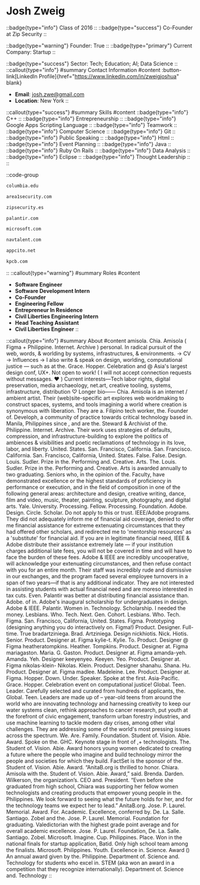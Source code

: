 # Josh Zweig
::badge{type="info"}
Class of 2016
::
::badge{type="success"}
Co-Founder at Zip Security
::

::badge{type="warning"}
Founder: True
::
::badge{type="primary"}
Current Company: Startup
::

::badge{type="success"}
Sector: Tech; Education; AI; Data Science
::
::callout{type="info"}
#summary
Contact Information
#content
:button-link[LinkedIn Profile]{href="https://www.linkedin.com/in/zweigjoshua" blank}
- **Email**: josh.zwe@gmail.com
- **Location**: New York
::

::callout{type="success"}
#summary
Skills
#content
::badge{type="info"}
C++
::
::badge{type="info"}
Entrepreneurship
::
::badge{type="info"}
Google Apps Scripting Language
::
::badge{type="info"}
Teamwork
::
::badge{type="info"}
Computer Science
::
::badge{type="info"}
Git
::
::badge{type="info"}
Public Speaking
::
::badge{type="info"}
Html
::
::badge{type="info"}
Event Planning
::
::badge{type="info"}
Java
::
::badge{type="info"}
Ruby On Rails
::
::badge{type="info"}
Data Analysis
::
::badge{type="info"}
Eclipse
::
::badge{type="info"}
Thought Leadership
::
::

::code-group
```bash [Columbia University]
columbia.edu
```
```bash [Area 1 Security]
area1security.com
```
```bash [Zip Security]
zipsecurity.es
```
```bash [Palantir Technologies]
palantir.com
```
```bash [Microsoft]
microsoft.com
```
```bash [Nav Talent]
navtalent.com
```
```bash [Stealth Mode Startup Company]
appcito.net
```
```bash [Kleiner Perkins Caufield & Byers]
kpcb.com
```
::
::callout{type="warning"}
#summary
Roles
#content
- **Software Engineer**
- **Software Development Intern**
- **Co-Founder**
- **Engineering Fellow**
- **Entrepreneur In Residence**
- **Civil Liberties Engineering Intern**
- **Head Teaching Assistant**
- **Civil Liberties Engineer**
::

::callout{type="info"}
#summary
About
#content
amisola. Chia. Amisola ( Figma + Philippine. Internet. Archive ) personal. In radical pursuit of the web, words, & worlding by systems, infrastructures, & environments. → CV → Influences → I also write & speak on design, worlding, computational justice — such as at the. Grace. Hopper. Celebration and @ Asia's largest design conf, UX+. Not open to work! ( I will not accept connection requests without messages. ♥️ ) Current interests—Tech labor rights, digital preservation, media archaeology, net.art, creative tooling, systems, infrastructure, distribution ♡ Longer bio—— Chia. Amisola is an internet / ambient artist. Their (web)site-specific art explores web worldmaking to construct spaces, systems, and tools imagining a world where creation is synonymous with liberation. They are a. Filipino tech worker, the. Founder of. Developh, a community of practice towards critical technology based in. Manila, Philippines since , and are the. Steward & Archivist of the. Philippine. Internet. Archive. Their work uses strategies of defaults, compression, and infrastructure-building to explore the politics of ambiences & visibilities and poetic reclamations of technology in its love, labor, and liberty. United. States. San. Francisco, California. San. Francisco. California. San. Francisco, California, United. States. False. False. Design. Louis. Sudler. Prize in the. Performing and. Creative. Arts. The. Louis. Sudler. Prize in the. Performing and. Creative. Arts is awarded annually to two graduating. Seniors who, in the opinion of the. Faculty, have demonstrated excellence or the highest standards of proficiency in performance or execution, and in the field of composition in one of the following general areas: architecture and design, creative writing, dance, film and video, music, theater, painting, sculpture, photography, and digital arts. Yale. University. Processing. Fellow. Processing. Foundation. Adobe. Design. Circle. Scholar. Do not apply to this or trust. IEEE/Adobe programs. They did not adequately inform me of financial aid coverage, denied to offer me financial assistance for extreme extenuating circumstances that they had offered other scholars, and redirected me to 'mentorship resources' as a 'substitute' for financial aid. If you are in legitimate financial need, IEEE & Adobe distribute their assistance extremely late — if your institution charges additional late fees, you will not be covered in time and will have to face the burden of these fees. Adobe & IEEE are incredibly uncooperative, will acknowledge your extenuating circumstances, and then refuse contact with you for an entire month. Their staff was incredibly rude and dismissive in our exchanges, and the program faced several employee turnovers in a span of two years—if that is any additional indicator. They are not interested in assisting students with actual financial need and are moreso interested in tax cuts. Even. Palantir was better at distributing financial assistance than. Adobe. of in. Adobe's inaugural scholarship for undergraduates in design. Adobe & IEEE. Palantir. Women in. Technology. Scholarship. I needed the money. Lesbians. Who. Tech. Next. Gen. Cohort. Lesbians. Who. Tech. Figma. San. Francisco, California, United. States. Figma. Prototyping (designing anything you do interactively on. Figma!) Product. Designer. Full-time. True bradartziniega. Brad. Artziniega. Design nickhiotis. Nick. Hiotis. Senior. Product. Designer at. Figma kylie-t. Kylie. To. Product. Designer @ Figma heatheratompkins. Heather. Tompkins. Product. Designer at. Figma mariagaston. Maria. G. Gaston. Product. Designer at. Figma amanda-yeh. Amanda. Yeh. Designer keeyenyeo. Keeyen. Yeo. Product. Designer at. Figma nikolas-klein- Nikolas. Klein. Product. Designer shanahu. Shana. Hu. Product. Designer at. Figma madlee. Madeleine. Lee. Product. Designer at. Figma. Hopper. Down. Under. Speaker. Spoke at the first. Asia-Pacific. Grace. Hopper. Celebration event on computational justice! Global. Teen. Leader. Carefully selected and curated from hundreds of applicants, the. Global. Teen. Leaders are made up of – year-old teens from around the world who are innovating technology and harnessing creativity to keep our water systems clean, rethink approaches to cancer research, put youth at the forefront of civic engagement, transform urban forestry industries, and use machine learning to tackle modern day crises, among other vital challenges. They are addressing some of the world's most pressing issues across the spectrum. We. Are. Family. Foundation. Student of. Vision. Abie. Award. Spoke on the. GHC. Keynote stage in front of ,+ technologists. The. Student of. Vision. Abie. Award honors young women dedicated to creating a future where the people who imagine and build technology mirror the people and societies for which they build. FactSet is the sponsor of the. Student of. Vision. Abie. Award. “AnitaB.org is thrilled to honor. Chiara. Amisola with the. Student of. Vision. Abie. Award,” said. Brenda. Darden. Wilkerson, the organization’s. CEO and. President. “Even before she graduated from high school, Chiara was supporting her fellow women technologists and creating products that empower young people in the. Philippines. We look forward to seeing what the future holds for her, and for the technology teams we expect her to lead.” AnitaB.org. Jose. P. Laurel. Memorial. Award. For. Academic. Excellence, conferred by. De. La. Salle. Santiago. Zobel and the. Jose. P. Laurel. Memorial. Foundation for graduating. Valedictorian with the highest grade point average and for overall academic excellence. Jose. P. Laurel. Foundation, De. La. Salle. Santiago. Zobel. Microsoft. Imagine. Cup. Philippines. Place. Won in the national finals for startup application, Batid. Only high school team among the finalists. Microsoft. Philippines. Youth. Excellence in. Science. Award () An annual award given by the. Philippine. Department of. Science and. Technology for students who excel in. STEM (aka won an award in a competition that they recognize internationally). Department of. Science and. Technology
::
